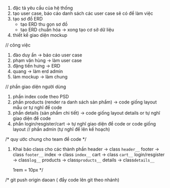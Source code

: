<!-- giai đoạn 1 -->
1. đặc tả yêu cầu của hệ thống
2. tạo user case, báo cáo danh sách các user case sẽ có để làm việc
3. tạo sơ đồ ERD 
    - tạo ERD thu gọn sơ đồ
    - tạo ERD chuẩn hóa
    -> xong tạo cơ sở dữ liệu
4. thiết kế giao diện mockup

// công việc
1. đào duy ẩn -> báo cáo user case
2. phạm văn hùng -> làm user case
3. đặng tiến hưng -> ERD
4. quang -> làm erd admin
5. làm mockup -> làm chung

<!-- giai đoạn 2: code giao diện -->
// phần giao diện người dùng
1. phần index code theo PSD 
2. phần products (render ra danh sách sản phẩm) -> code giống layout mẫu or tự nghĩ để code
3. phần details (sản phẩm chi tiết) -> code giống layout details or tự nghĩ giao diện để code
4. phần login/resgister/cart -> tự nghĩ giao diện để code or code giống layout
// phần admin (tự nghĩ để lên kế hoạch)

/* quy ước chung cho team để code */

1. Khai báo class cho các thành phần 
    header -> class `header__`
    footer -> class `footer__` 
    index -> class `index__`
    cart -> class `cart__`
    login/resgister -> class`log__`
    products -> class`products__`
    details -> class`details__`

    1rem = 10px
*/

/*
git push origin daoan  ( đẩy code lên git theo nhánh)